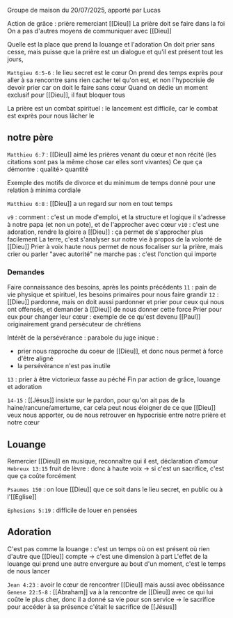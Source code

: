 Groupe de maison du 20/07/2025, apporté par Lucas

Action de grâce : prière remerciant [[Dieu]]
La prière doit se faire dans la foi
On a pas d'autres moyens de communiquer avec [[Dieu]]

Quelle est la place que prend la louange et l'adoration
On doit prier sans cesse, mais puisse que la prière est un dialogue et qu'il est présent tout les jours, 

`Mattgieu 6:5-6` : le lieu secret est le cœur
On prend des temps exprès pour aller à sa rencontre sans rien cacher tel qu'on est, et non l'hypocrisie de devoir prier car on doit le faire sans cœur
Quand on dédie un moment exclusif pour [[Dieu]], il faut bloquer tous

La prière est un combat spirituel : le lancement est difficile, car le combat est exprès pour nous lâcher le 
## notre père
`Matthieu 6:7` : [[Dieu]] aimé les prières venant du cœur et non récité (les citations sont pas la même chose car elles sont vivantes)
Ce que ça démontre : qualité> quantité

Exemple des motifs de divorce et du minimum de temps donné pour une relation à minima cordiale

`Matthieu 6:8` : [[Dieu]] a un regard sur nom en tout temps

`v9` : comment : c'est un mode d'emploi, et la structure et logique
il s'adresse à notre papa (et non un pote), et de l'approcher avec cœur
`v10` : c'est une adoration, rendre la gloire a [[Dieu]] : ça permet de s'approcher plus facilement
 La terre, c'est s'analyser sur notre vie à propos de la volonté de [[Dieu]]
Prier à voix haute nous permet de nous focaliser sur la prière, mais crier ou parler "avec autorité" ne marche pas : c'est l'onction qui importe
### Demandes
Faire connaissance des besoins, après les points précédents
`11` : pain de vie physique et spirituel, les besoins primaires pour nous faire grandir
`12` : [[Dieu]] pardonne, mais on doit aussi pardonner et prier pour ceux qui nous ont offensés, et demander à [[Dieu]] de nous donner cette force
Prier pour eux pour changer leur cœur : exemple de ce qu'est devenu [[Paul]] originairement grand persécuteur de chrétiens

Intérêt de la persévérance : parabole du juge inique :
- prier nous rapproche du coeur de [[Dieu]], et donc nous permet à force d'être aligné
- la persévérance n'est pas inutile

`13` : prier à être victorieux fasse au péché
Fin par action de grâce, louange et adoration

`14-15` : [[Jésus]] insiste sur le pardon, pour qu'on ait pas de la haine/rancune/amertume, car cela peut nous éloigner de ce que [[Dieu]] veux nous apporter, ou de nous retrouver en hypocrisie entre notre prière et notre cœur
## Louange
Remercier [[Dieu]] en musique, reconnaître qui il est, déclaration d'amour
`Hebreux 13:15` fruit de lèvre : donc à haute voix
-> si c'est un sacrifice, c'est que ça coûte forcément

`Psaumes 150` : on loue [[Dieu]] que ce soit dans le lieu secret, en public ou à l'[[Eglise]]

`Ephesiens 5:19` : difficile de louer en pensées
## Adoration
C'est pas comme la louange : c'est un temps où on est présent où rien d'autre que [[Dieu]] compte
-> c'est une dimension à part
L'effet de la louange qui prend une autre envergure au bout d'un moment, c'est le temps de nous lancer

`Jean 4:23` : avoir le cœur de rencontrer [[Dieu]] mais aussi avec obéissance
`Genese 22:5-8` : [[Abraham]] va à la rencontre de [[Dieu]] avec ce qui lui coûte le plus cher, donc il a donné sa vie pour son service
-> le sacrifice pour accéder à sa présence c'était le sacrifice de [[Jésus]]
